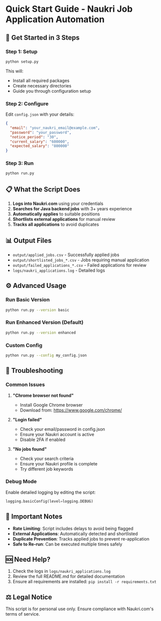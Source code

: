 # Quick Start Guide - Naukri Job Application Automation

## 🚀 Get Started in 3 Steps

### Step 1: Setup
```bash
python setup.py
```
This will:
- Install all required packages
- Create necessary directories
- Guide you through configuration setup

### Step 2: Configure
Edit `config.json` with your details:
```json
{
  "email": "your_naukri_email@example.com",
  "password": "your_password",
  "notice_period": "30",
  "current_salary": "600000",
  "expected_salary": "800000"
}
```

### Step 3: Run
```bash
python run.py
```

## 📋 What the Script Does

1. **Logs into Naukri.com** using your credentials
2. **Searches for Java backend jobs** with 3+ years experience
3. **Automatically applies** to suitable positions
4. **Shortlists external applications** for manual review
5. **Tracks all applications** to avoid duplicates

## 📊 Output Files

- `output/applied_jobs.csv` - Successfully applied jobs
- `output/shortlisted_jobs_*.csv` - Jobs requiring manual application
- `output/failed_applications_*.csv` - Failed applications for review
- `logs/naukri_applications.log` - Detailed logs

## ⚙️ Advanced Usage

### Run Basic Version
```bash
python run.py --version basic
```

### Run Enhanced Version (Default)
```bash
python run.py --version enhanced
```

### Custom Config
```bash
python run.py --config my_config.json
```

## 🔧 Troubleshooting

### Common Issues

1. **"Chrome browser not found"**
   - Install Google Chrome browser
   - Download from: https://www.google.com/chrome/

2. **"Login failed"**
   - Check your email/password in config.json
   - Ensure your Naukri account is active
   - Disable 2FA if enabled

3. **"No jobs found"**
   - Check your search criteria
   - Ensure your Naukri profile is complete
   - Try different job keywords

### Debug Mode
Enable detailed logging by editing the script:
```python
logging.basicConfig(level=logging.DEBUG)
```

## 📝 Important Notes

- **Rate Limiting**: Script includes delays to avoid being flagged
- **External Applications**: Automatically detected and shortlisted
- **Duplicate Prevention**: Tracks applied jobs to prevent re-application
- **Safe to Re-run**: Can be executed multiple times safely

## 🆘 Need Help?

1. Check the logs in `logs/naukri_applications.log`
2. Review the full README.md for detailed documentation
3. Ensure all requirements are installed: `pip install -r requirements.txt`

## ⚖️ Legal Notice

This script is for personal use only. Ensure compliance with Naukri.com's terms of service.